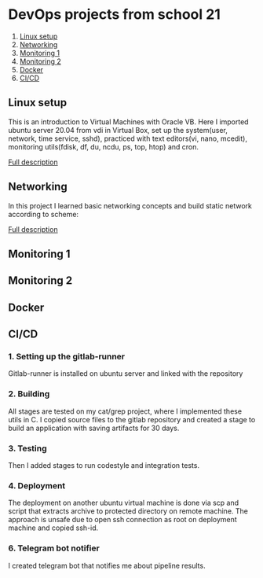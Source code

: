 # DevOps projects from school 21
1. [Linux setup](#linux-setup)
2. [Networking](#networking)
3. [Monitoring 1](#monitoring-1)
4. [Monitoring 2](#monitoring-2)
5. [Docker](#docker)
4. [CI/CD](#cicd)


## Linux setup

<p>This is an introduction to Virtual Machines with Oracle VB.
Here I imported ubuntu server 20.04 from vdi in Virtual Box, set up the system(user, network, time service, sshd), practiced with text editors(vi, nano, mcedit), monitoring utils(fdisk, df, du, ncdu,  ps, top, htop) and cron.</p>

[Full description](Linux%20setup/linux.md)


## Networking

<p>In this project I learned basic networking concepts and build static network according to scheme:<p>

[Full description](Networking/net.md)


## Monitoring 1

## Monitoring 2

## Docker


## CI/CD
### 1. Setting up the gitlab-runner
Gitlab-runner is installed on ubuntu server and linked with the repository
### 2. Building
All stages are tested on my cat/grep project, where I implemented these utils in C.
I copied source files to the gitlab repository and created a stage to build an application with saving artifacts for 30 days.
### 3. Testing
Then I added stages to run codestyle and integration tests.
### 4. Deployment
The deployment on another ubuntu virtual machine is done via scp and script that extracts archive to protected directory on remote machine.
The approach is unsafe due to open ssh connection as root on deployment machine and copied ssh-id.
### 6. Telegram bot notifier
I created telegram bot that notifies me about pipeline results.
